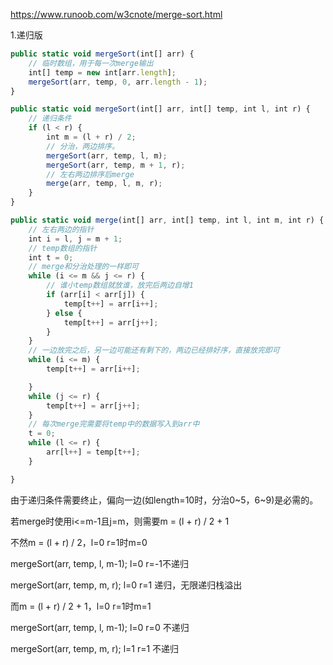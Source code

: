 https://www.runoob.com/w3cnote/merge-sort.html



1.递归版

```javascript
public static void mergeSort(int[] arr) {
    // 临时数组，用于每一次merge输出
    int[] temp = new int[arr.length];
    mergeSort(arr, temp, 0, arr.length - 1);
}

public static void mergeSort(int[] arr, int[] temp, int l, int r) {
    // 递归条件
    if (l < r) {
        int m = (l + r) / 2;
        // 分治，两边排序。
        mergeSort(arr, temp, l, m);
        mergeSort(arr, temp, m + 1, r);
        // 左右两边排序后merge
        merge(arr, temp, l, m, r);
    }
}

public static void merge(int[] arr, int[] temp, int l, int m, int r) {
    // 左右两边的指针
    int i = l, j = m + 1;
    // temp数组的指针
    int t = 0;
    // merge和分治处理的一样即可
    while (i <= m && j <= r) {
        // 谁小temp数组就放谁，放完后两边自增1
        if (arr[i] < arr[j]) {
            temp[t++] = arr[i++];
        } else {
            temp[t++] = arr[j++];
        }
    }
    // 一边放完之后，另一边可能还有剩下的，两边已经排好序，直接放完即可
    while (i <= m) {
        temp[t++] = arr[i++];

    }
    while (j <= r) {
        temp[t++] = arr[j++];
    }
    // 每次merge完需要将temp中的数据写入到arr中
    t = 0;
    while (l <= r) {
        arr[l++] = temp[t++];
    }

}
```



由于递归条件需要终止，偏向一边(如length=10时，分治0~5，6~9)是必需的。

若merge时使用i<=m-1且j=m，则需要m = (l + r) / 2 + 1

不然m = (l + r) / 2，l=0 r=1时m=0

mergeSort(arr, temp, l, m-1); l=0 r=-1不递归

mergeSort(arr, temp, m, r); l=0 r=1 递归，无限递归栈溢出

而m = (l + r) / 2 + 1，l=0 r=1时m=1

mergeSort(arr, temp, l, m-1); l=0 r=0 不递归

mergeSort(arr, temp, m, r); l=1 r=1 不递归